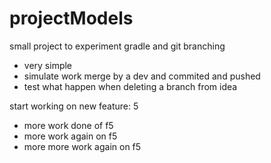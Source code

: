 projectModels
=============

small project to experiment gradle and git branching
- very simple
- simulate work merge by a dev and commited and pushed
- test what happen when deleting a branch from idea

start working on new feature: 5
- more work done of f5
- more work again on f5
- more more work again on f5
